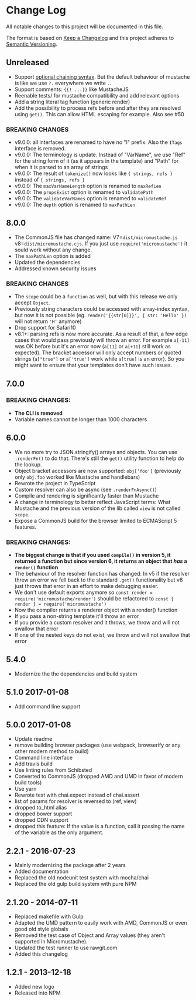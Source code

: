 # Change Log
All notable changes to this project will be documented in this file.

The format is based on [Keep a Changelog](http://keepachangelog.com/)
and this project adheres to [Semantic Versioning](http://semver.org/).

## Unreleased

- Support [optional chaining syntax](https://github.com/tc39/proposal-optional-chaining). But the default behaviour of mustache is like we use `?.` everywhere we write `.`.
- Support comments: `{{! ...}}` like MustacheJS
- Reenable tests/ for mustache compatibility and add relevant options
- Add a string literal tag function (generic render)
- Add the possibility to process refs before and after they are resolved using `get()`. This can allow HTML escaping for example. Also see #50

### BREAKING CHANGES

- v9.0.0: all interfaces are renamed to have no "I" prefix. Also the `ITags` interface is removed.
- v9.0.0: The terminology is update. Instead of "VarName", we use "Ref" for the string form of it (as it appears in the template) and "Path" for when it is parsed to an array of strings
- v9.0.0: The result of `tokenize()` now looks like `{ strings, refs }` instead of `{ strings, refs }`
- v9.0.0: The `maxVarNameLength` option is renamed to `maxRefLen`
- v9.0.0: The `propsExist` option is renamed to `validatePath`
- v9.0.0: The `validateVarNames` option is renamed to `validateRef`
- v9.0.0: The `depth` option is renamed to `maxPathLen`

## 8.0.0

- The CommonJS file has changed name: V7=`dist/micromustache.js` v8=`dist/micromustache.cjs`. If you just use `require('micromustache')` it sould work without any change.
- The `maxPathLen` option is added
- Updated the dependencies
- Addressed known security issues

### BREAKING CHANGES

- The `scope` could be a `function` as well, but with this release we only accept `Object`.
- Previously string characters could be accessed with array-index syntax, but now it is not possible (eg. `render('{{str[0]}}', { str: 'Hello' })` will not return `'H'` anymore)
- Drop support for Safari10
- v8.1+: parsing refs is now more accurate. As a result of that, a few edge cases that would pass previously will throw an error. For example `a[-11]` was OK before but it's an error now (`a[11]` or `a[+11]` still work as expected). The bracket accessor will only accept numbers or quoted strings (`a["true"]` or `a['true']` work while `a[true]` is an error). So you might want to ensure that your templates don't have such issues.

## 7.0.0

### BREAKING CHANGES:

- **The CLI is removed**
- Variable names cannot be longer than 1000 characters

## 6.0.0

- We no more try to JSON.stringify() arrays and objects. You can use `.renderFn()` to do that. There's still the `get()` utility function to help do the lookup.
- Object bracket accessors are now supported: `obj['foo']` (previously only `obj.foo` worked like Mustache and handlebars)
- Rewrote the project in TypeScript
- Custom resolver can also be async (see `.renderFnAsync()`)
- Compile and rendering is significantly faster than Mustache
- A change in terminology to better reflect JavaScript terms: What Mustache and the previous version of the lib called `view` is not called `scope`.
- Expose a CommonJS build for the browser limited to ECMAScript 5 features.

### BREAKING CHANGES:
- **The biggest change is that if you used `compile()` in version 5, it returned a function but since version 6, it returns an object that _has_ a `render()` function**
- The behaviour of the resolver function has changed: In v5 if the resolver threw an error we fell back to the standard `.get()` functionality but v6 just throws that error in an effort to make debugging easier.
- We don't use default exports anymore so `const render = require('micromustache/render')`
  should be refactored to `const { render } = require('micromustache')`
- Now the compiler returns a renderer object with a render() function
- If you pass a non-string template it'll throw an error
- If you provide a custom resolver and it throws, we throw and will not swallow that error
- If one of the nested keys do not exist, we throw and will not swallow that error

## 5.4.0
- Modernize the the dependencies and build system

## 5.1.0 2017-01-08
- Add command line support

## 5.0.0 2017-01-08
- Update readme
- remove building browser packages (use webpack, browserify or any other modern method to build)
- Command line interface
- Add travis build
- Use linting rules from Schibsted
- Converted to CommonJS (dropped AMD and UMD in favor of modern build tools)
- Use yarn
- Rewrote test with chai.expect instead of chai.assert
- list of params for resolver is reversed to (ref, view)
- dropped to_html alias
- dropped bower support
- dropped CDN support
- dropped this feature: If the value is a function, call it passing the name of the variable as the only argument.

## 2.2.1 - 2016-07-23

- Mainly modernizing the package after 2 years
- Added documentation
- Replaced the old nodeunit test system with mocha/chai
- Replaced the old gulp build system with pure NPM

## 2.1.20 - 2014-07-11

- Replaced makefile with Gulp
- Adapted the UMD pattern to easily work with AMD, CommonJS or even good old style globals
- Removed the test case of Object and Array values (they aren't supported in Micromustache).
- Updated the test runner to use rawgit.com
- Added this changelog

## 1.2.1 - 2013-12-18

- Added new logo
- Released into NPM
